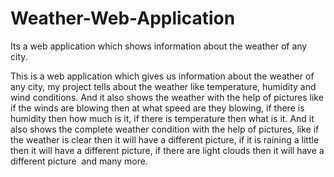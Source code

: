 # Weather-Web-Application
Its a web application which shows information about the weather of any city.

This is a web application which gives us information about the weather of any city, my project tells about the weather like temperature, humidity and wind conditions. And it also shows the weather with the help of pictures like if the winds are blowing then at what speed are they blowing, if there is humidity then how much is it, if there is temperature then what is it. And it also shows the complete weather condition with the help of pictures, like if the weather is clear then it will have a different picture, if it is raining a little then it will have a different picture, if there are light clouds then it will have a different picture  and many more.

